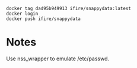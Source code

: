 
```
docker tag dad95b949913 ifire/snappydata:latest
docker login
docker push ifire/snappydata
```

# Notes

Use nss_wrapper to emulate /etc/passwd.